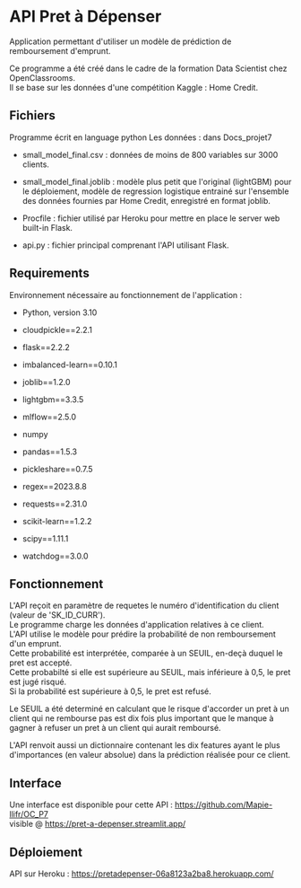# API Pret à Dépenser
Application permettant d'utiliser un modèle de prédiction de remboursement d'emprunt. 

Ce programme a été créé dans le cadre de la formation Data Scientist chez OpenClassrooms.  
Il se base sur les données d'une compétition Kaggle : Home Credit.  

## Fichiers
Programme écrit en language python
Les données : dans Docs_projet7   
- small_model_final.csv : données de moins de 800 variables sur 3000 clients.   


- small_model_final.joblib : modèle plus petit que l'original (lightGBM) pour le déploiement, modèle de regression logistique entrainé sur l'ensemble des données fournies par Home Credit, enregistré en format joblib.  
- Procfile : fichier utilisé par Heroku pour mettre en place le server web built-in Flask.  


- api.py : fichier principal comprenant l'API utilisant Flask.  

## Requirements
Environnement nécessaire au fonctionnement de l'application :  
- Python, version 3.10  


- cloudpickle==2.2.1
- flask==2.2.2
- imbalanced-learn==0.10.1
- joblib==1.2.0
- lightgbm==3.3.5
- mlflow==2.5.0
- numpy
- pandas==1.5.3
- pickleshare==0.7.5
- regex==2023.8.8
- requests==2.31.0
- scikit-learn==1.2.2
- scipy==1.11.1
- watchdog==3.0.0

## Fonctionnement
L'API reçoit en paramètre de requetes le numéro d'identification du client (valeur de 'SK_ID_CURR').   
Le programme charge les données d'application relatives à ce client.  
L'API utilise le modèle pour prédire la probabilité de non remboursement d'un emprunt.  
Cette probabilité est interprétée, comparée à un SEUIL, en-deçà duquel le pret est accepté.  
Cette probabilté si elle est supérieure au SEUIL, mais inférieure à 0,5, le pret est jugé risqué.  
Si la probabilité est supérieure à 0,5, le pret est refusé.  


Le SEUIL a été determiné en calculant que le risque d'accorder un pret à un client qui ne rembourse pas est dix fois plus important que le manque à gagner à refuser un pret à un client qui aurait remboursé.  


L'API renvoit aussi un dictionnaire contenant les dix features ayant le plus d'importances (en valeur absolue) dans la prédiction réalisée pour ce client.  

## Interface
Une interface est disponible pour cette API : https://github.com/Mapie-llifr/OC_P7  
visible @   https://pret-a-depenser.streamlit.app/

## Déploiement
API sur Heroku :    https://pretadepenser-06a8123a2ba8.herokuapp.com/

